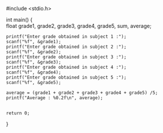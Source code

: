 
#include <stdio.h>

int main()
{   
    float grade1, grade2, grade3, grade4, grade5, sum, average;
    
   
    
    printf("Enter grade obtained in subject 1 :");
    scanf("%f", &grade1);
    printf("Enter grade obtained in subject 2 :");
    scanf("%f", &grade2);
    printf("Enter grade obtained in subject 3 :");
    scanf("%f", &grade3);
    printf("Enter grade obtained in subject 4 :");
    scanf("%f", &grade4);
    printf("Enter grade obtained in subject 5 :");
    scanf("%f", &grade5);

    average = (grade1 + grade2 + grade3 + grade4 + grade5) /5;
    printf("Average : %0.2f\n", average);
   

    return 0;
}

